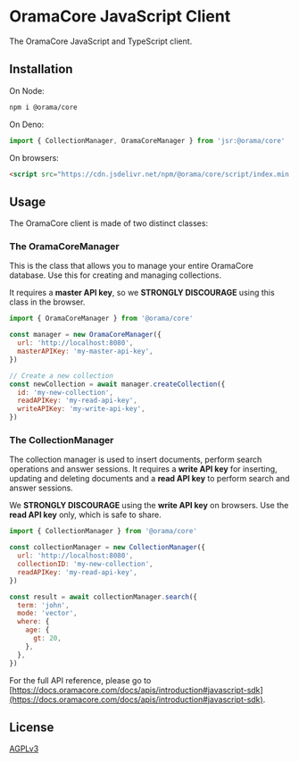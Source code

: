 # OramaCore JavaScript Client

The OramaCore JavaScript and TypeScript client.

## Installation

On Node:

```bash
npm i @orama/core
```

On Deno:

```js
import { CollectionManager, OramaCoreManager } from 'jsr:@orama/core'
```

On browsers:

```html
<script src="https://cdn.jsdelivr.net/npm/@orama/core/script/index.min.js"></script>
```

## Usage

The OramaCore client is made of two distinct classes:

### The OramaCoreManager

This is the class that allows you to manage your entire OramaCore database. Use this for creating
and managing collections.

It requires a **master API key**, so we **STRONGLY DISCOURAGE** using this class in the browser.

```js
import { OramaCoreManager } from '@orama/core'

const manager = new OramaCoreManager({
  url: 'http://localhost:8080',
  masterAPIKey: 'my-master-api-key',
})

// Create a new collection
const newCollection = await manager.createCollection({
  id: 'my-new-collection',
  readAPIKey: 'my-read-api-key',
  writeAPIKey: 'my-write-api-key',
})
```

### The CollectionManager

The collection manager is used to insert documents, perform search operations and answer sessions.
It requires a **write API key** for inserting, updating and deleting documents and a **read API
key** to perform search and answer sessions.

We **STRONGLY DISCOURAGE** using the **write API key** on browsers. Use the **read API key** only,
which is safe to share.

```js
import { CollectionManager } from '@orama/core'

const collectionManager = new CollectionManager({
  url: 'http://localhost:8080',
  collectionID: 'my-new-collection',
  readAPIKey: 'my-read-api-key',
})

const result = await collectionManager.search({
  term: 'john',
  mode: 'vector',
  where: {
    age: {
      gt: 20,
    },
  },
})
```

For the full API reference, please go to
[https://docs.oramacore.com/docs/apis/introduction#javascript-sdk](https://docs.oramacore.com/docs/apis/introduction#javascript-sdk).

## License

[AGPLv3](/LICENSE.md)
